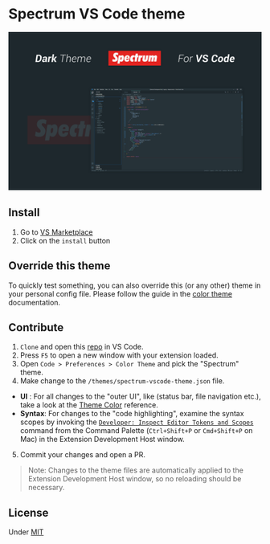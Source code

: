 # Spectrum VS Code theme

![Spectrum VS Code theme](https://raw.githubusercontent.com/alexperronnet/spectrum-vscode-theme/master/static/spectrum.png)

## Install

1. Go to [VS Marketplace](https://marketplace.visualstudio.com/items?itemName=alexperronnet.spectrum-vscode-theme)
2. Click on the `install` button

## Override this theme

To quickly test something, you can also override this (or any other) theme in your personal config file. Please follow the guide in the [color theme](https://code.visualstudio.com/api/extension-guides/color-theme) documentation.

## Contribute

1. `Clone` and open this [repo](https://github.com/alexperronnet/spectrum-vscode-theme) in VS Code.
2. Press `F5` to open a new window with your extension loaded.
3. Open `Code > Preferences > Color Theme` and pick the "Spectrum" theme.
4. Make change to the `/themes/spectrum-vscode-theme.json` file.
  - **UI**    : For all changes to the "outer UI", like (status bar, file navigation etc.), take a look at the [Theme Color](https://code.visualstudio.com/api/references/theme-color) reference.
  - **Syntax**: For changes to the "code highlighting", examine the syntax scopes by invoking the [`Developer: Inspect Editor Tokens and Scopes`](https://code.visualstudio.com/api/language-extensions/syntax-highlight-guide#scope-inspector) command from the Command Palette (`Ctrl+Shift+P` or `Cmd+Shift+P` on Mac) in the Extension Development Host window.
5. Commit your changes and open a PR.

> Note: Changes to the theme files are automatically applied to the Extension Development Host window, so no reloading should be necessary.

## License

Under [MIT](https://github.com/alexperronnet/spectrum-vscode-theme/blob/master/LICENSE)
